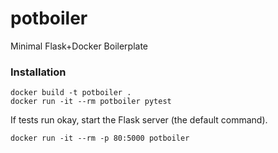 # potboiler
Minimal Flask+Docker Boilerplate

### Installation

```
docker build -t potboiler .
docker run -it --rm potboiler pytest
```

If tests run okay, start the Flask server (the default command).

```
docker run -it --rm -p 80:5000 potboiler
```
